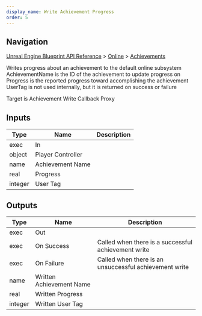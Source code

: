 ```yaml
---
display_name: Write Achievement Progress
order: 5
---
```

## Navigation

[Unreal Engine Blueprint API Reference](https://dev.epicgames.com/documentation/en-us/unreal-engine/BlueprintAPI) > [Online](https://dev.epicgames.com/documentation/en-us/unreal-engine/BlueprintAPI/Online) > [Achievements](https://dev.epicgames.com/documentation/en-us/unreal-engine/BlueprintAPI/Online/Achievements)

Writes progress about an achievement to the default online subsystem
AchievementName is the ID of the achievement to update progress on
Progress is the reported progress toward accomplishing the achievement
UserTag is not used internally, but it is returned on success or failure

Target is Achievement Write Callback Proxy

## Inputs

| Type | Name | Description |
| --- | --- | --- |
| exec | In |  |
| object | Player Controller |  |
| name | Achievement Name |  |
| real | Progress |  |
| integer | User Tag |  |

## Outputs

| Type | Name | Description |
| --- | --- | --- |
| exec | Out |  |
| exec | On Success | Called when there is a successful achievement write |
| exec | On Failure | Called when there is an unsuccessful achievement write |
| name | Written Achievement Name |  |
| real | Written Progress |  |
| integer | Written User Tag |  |
